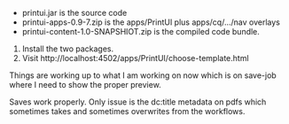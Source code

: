 
- printui.jar is the source code
- printui-apps-0.9-7.zip is the apps/PrintUI plus apps/cq/.../nav overlays
- printui-content-1.0-SNAPSHIOT.zip is the compiled code bundle.

1. Install the two packages.
2. Visit http://localhost:4502/apps/PrintUI/choose-template.html

Things are working up to what I am working on now which is on save-job where I need to show the proper preview.

Saves work properly. Only issue is the dc:title metadata on pdfs which sometimes takes and sometimes overwrites from the workflows.

